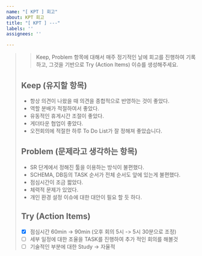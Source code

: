```yaml
---
name: "[ KPT ] 회고"
about: KPT 회고
title: "[ KPT ] ---"
labels: ''
assignees: ''

---
```


> > Keep, Problem 항목에 대해서 매주 정기적인 날에 회고를 진행하여 기록하고, 그것을 기반으로 Try (Action Items)  이슈를 생성해주세요.
> 
> ## Keep (유지할 항목)
> * 항상 의견이 나왔을 때 의견을 종합적으로 반영하는 것이 좋았다.
> * 역할 분배가 적절하여서 좋았다.
> * 유동적인 휴게시간 조절이 좋았다.
> * 게더타운 협업이 좋았다.
> * 오전회의에 적절한 하루 To Do List가 잘 정해져 좋았습니다.
>
> ## Problem (문제라고 생각하는 항목)
> * SR 단계에서 정해진 툴을 이용하는 방식이 불편했다.
> * SCHEMA, DB등의 TASK 순서가 전체 순서도 앞에 있는게 불편했다.
> * 점심시간이 조금 짧았다.
> * 체력적 문제가 있었다.
> * 개인 환경 설정 이슈에 대한 대안이 필요 할 듯 하다.
> 
> ## Try (Action Items)
> * [x]  점심시간 60min -> 90min (오후 회의 5시 -> 5시 30분으로 조정)
> * [ ]  세부 일정에 대한 조율을 TASK를 진행하여 추가 적인 회의를 해볼것
> * [ ]  기술적인 부분에 대한 Study -> 자율적
